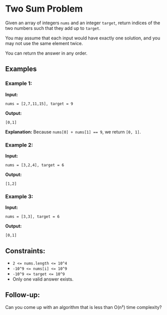 # Two Sum Problem

Given an array of integers `nums` and an integer `target`, return indices of the two numbers such that they add up to `target`.

You may assume that each input would have exactly one solution, and you may not use the same element twice.

You can return the answer in any order.

## Examples

### Example 1:

**Input:**

```text
nums = [2,7,11,15], target = 9
```

**Output:**

```text
[0,1]
```

**Explanation:** Because `nums[0] + nums[1] == 9`, we return `[0, 1]`.

### Example 2:

**Input:**

```text
nums = [3,2,4], target = 6
```

**Output:**

```text
[1,2]
```

### Example 3:

**Input:**

```text
nums = [3,3], target = 6
```

**Output:**

```text
[0,1]
```

## Constraints:

- `2 <= nums.length <= 10^4`
- `-10^9 <= nums[i] <= 10^9`
- `-10^9 <= target <= 10^9`
- Only one valid answer exists.

## Follow-up:

Can you come up with an algorithm that is less than O(n²) time complexity?